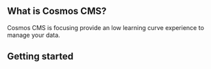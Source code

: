 ## What is Cosmos CMS?
Cosmos CMS is focusing provide an low learning curve experience to manage your data.

## Getting started
